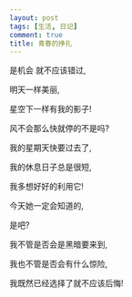 ```yaml
---
layout: post
tags: [生活, 日记]
comment: true
title: 青春的挣扎
---
```


是机会 就不应该错过,

明天一样美丽,

星空下一样有我的影子!

风不会那么快就停的不是吗?

我的星期天快要过去了,

我的休息日子总是很短,

我多想好好的利用它!

今天她一定会知道的,

是吧?

我不管是否会是黑暗要来到,

我也不管是否会有什么惊险,

我既然已经选择了就不应该后悔!

